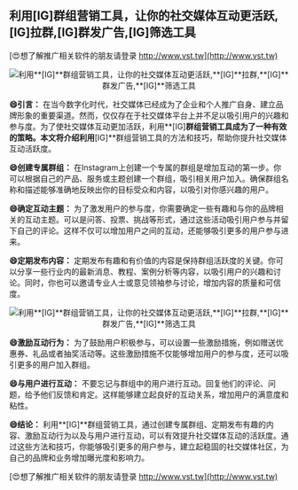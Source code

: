 ## **利用**[IG]**群组营销工具，让你的社交媒体互动更活跃,**[IG]**拉群,**[IG]**群发广告,**[IG]**筛选工具**

[😍想了解推广相关软件的朋友请登录 http://www.vst.tw](http://www.vst.tw)

 <center><img src="https://vst.tw/MP4/tuiguang/png/3.png" alt="利用**[IG]**群组营销工具，让你的社交媒体互动更活跃,**[IG]**拉群,**[IG]**群发广告,**[IG]**筛选工具"></center>

**😄引言：**
在当今数字化时代，社交媒体已经成为了企业和个人推广自身、建立品牌形象的重要渠道。然而，仅仅存在于社交媒体平台上并不足以吸引用户的兴趣和参与度。为了使社交媒体互动更加活跃，利用**[IG]**群组营销工具成为了一种有效的策略。本文将介绍利用**[IG]**群组营销工具的方法和技巧，帮助你提升社交媒体互动活跃度。

**😄创建专属群组：**
在Instagram上创建一个专属的群组是增加互动的第一步。你可以根据自己的产品、服务或主题创建一个群组，吸引相关用户加入。确保群组名称和描述能够准确地反映出你的目标受众和内容，以吸引对你感兴趣的用户。

**😄确定互动主题：**
为了激发用户的参与度，你需要确定一些有趣和与你的品牌相关的互动主题。可以是问答、投票、挑战等形式，通过这些活动吸引用户参与并留下自己的评论。这样不仅可以增加用户之间的互动，还能够吸引更多的用户参与进来。

**😄定期发布内容：**
定期发布有趣和有价值的内容是保持群组活跃度的关键。你可以分享一些行业内的最新消息、教程、案例分析等内容，以吸引用户的兴趣和讨论。同时，你也可以邀请专业人士或意见领袖参与讨论，增加内容的质量和可信度。

 <center><img src="https://vst.tw/MP4/tuiguang/png/1.png" alt="利用**[IG]**群组营销工具，让你的社交媒体互动更活跃,**[IG]**拉群,**[IG]**群发广告,**[IG]**筛选工具"></center>

**😄激励互动行为：**
为了鼓励用户积极参与，可以设置一些激励措施，例如赠送优惠券、礼品或者抽奖活动等。这些激励措施不仅能够增加用户的参与度，还可以吸引更多的用户加入群组。

**😄与用户进行互动：**
不要忘记与群组中的用户进行互动。回复他们的评论、问题，给予他们反馈和肯定。这样能够建立起良好的互动关系，增加用户的满意度和粘性。

**😄结论：**
利用**[IG]**群组营销工具，通过创建专属群组、定期发布有趣的内容、激励互动行为以及与用户进行互动，可以有效提升社交媒体互动的活跃度。通过这些方法和技巧，你能够吸引更多的用户参与，建立起稳固的社交媒体社区，为自己的品牌和业务增加曝光度和影响力。

[😍想了解推广相关软件的朋友请登录 http://www.vst.tw](http://www.vst.tw)



